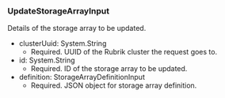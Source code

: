 ### UpdateStorageArrayInput
Details of the storage array to be updated.

- clusterUuid: System.String
  - Required. UUID of the Rubrik cluster the request goes to.
- id: System.String
  - Required. ID of the storage array to be updated.
- definition: StorageArrayDefinitionInput
  - Required. JSON object for storage array definition.
